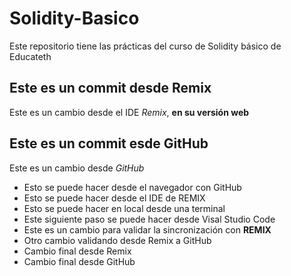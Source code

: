 # Solidity-Basico
Este repositorio tiene las prácticas del curso de Solidity básico de Educateth

## Este es un commit desde Remix

Este es un cambio desde el IDE *Remix*, **en su versión web**

## Este es un commit esde GitHub

Este es un cambio desde *GitHub*
* Esto se puede hacer desde el navegador con GitHub
* Esto se puede hacer desde el IDE de REMIX
* Esto se puede hacer en local desde una terminal
* Este siguiente paso se puede hacer desde Visal Studio Code
* Este es un cambio para validar la sincronización con **REMIX**
* Otro cambio validando desde Remix a GitHub
* Cambio final desde Remix
* Cambio final desde GitHub


